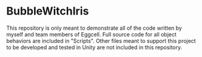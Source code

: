 # BubbleWitchIris
This repository is only meant to demonstrate all of the code written by myself and team members of Eggcell. Full source code for all object behaviors are included in "Scripts". Other files meant to support this project to be developed and tested in Unity are not included in this repository. 
